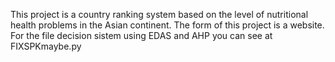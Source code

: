 This project is a country ranking system based on the level of nutritional health problems in the Asian continent. The form of this project is a website.
For the file decision sistem using EDAS and AHP you can see at FIXSPKmaybe.py
